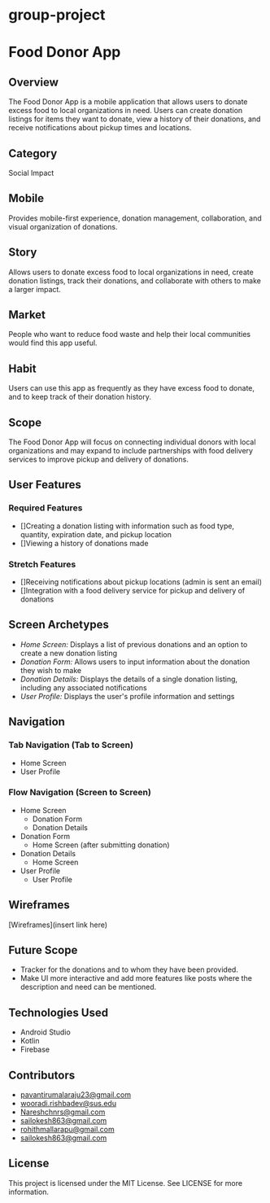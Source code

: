 # group-project
# Food Donor App

## Overview
The Food Donor App is a mobile application that allows users to donate excess food to local organizations in need. Users can create donation listings for items they want to donate, view a history of their donations, and receive notifications about pickup times and locations.

## Category
Social Impact

## Mobile
Provides mobile-first experience, donation management, collaboration, and visual organization of donations.

## Story
Allows users to donate excess food to local organizations in need, create donation listings, track their donations, and collaborate with others to make a larger impact.

## Market
People who want to reduce food waste and help their local communities would find this app useful.

## Habit
Users can use this app as frequently as they have excess food to donate, and to keep track of their donation history.

## Scope
The Food Donor App will focus on connecting individual donors with local organizations and may expand to include partnerships with food delivery services to improve pickup and delivery of donations.

## User Features
### Required Features
 - []Creating a donation listing with information such as food type, quantity, expiration date, and pickup location
 - []Viewing a history of donations made

### Stretch Features
 - []Receiving notifications about pickup locations (admin is sent an email)
 - []Integration with a food delivery service for pickup and delivery of donations

## Screen Archetypes
- *Home Screen:* Displays a list of previous donations and an option to create a new donation listing
- *Donation Form:* Allows users to input information about the donation they wish to make
- *Donation Details:* Displays the details of a single donation listing, including any associated notifications
- *User Profile:* Displays the user's profile information and settings

## Navigation
### Tab Navigation (Tab to Screen)
- Home Screen
- User Profile

### Flow Navigation (Screen to Screen)
- Home Screen
  - Donation Form
  - Donation Details
- Donation Form
  - Home Screen (after submitting donation)
- Donation Details
  - Home Screen
- User Profile
  - User Profile

## Wireframes
[Wireframes](insert link here)

## Future Scope
- Tracker for the donations and to whom they have been provided.
- Make UI more interactive and add more features like posts where the description and need can be mentioned.

## Technologies Used
- Android Studio
- Kotlin
- Firebase

## Contributors
- pavantirumalaraju23@gmail.com
- wooradi.rishbadev@sus.edu
- Nareshchnrs@gmail.com
- sailokesh863@gmail.com
- rohithmallarapu@gmail.com
- sailokesh863@gmail.com

## License
This project is licensed under the MIT License. See LICENSE for more information.
